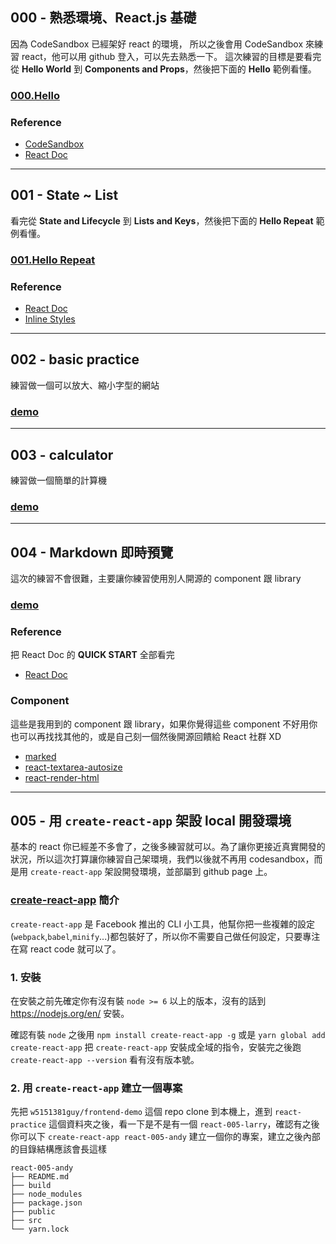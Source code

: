 ## 000 - 熟悉環境、React.js 基礎

因為 CodeSandbox 已經架好 react 的環境， 所以之後會用 CodeSandbox 來練習 react，他可以用 github 登入，可以先去熟悉一下。
這次練習的目標是要看完從 __Hello World__ 到 __Components and Props__，然後把下面的 __Hello__ 範例看懂。

### [000.Hello](https://codesandbox.io/s/g5qo6nVKk)

### Reference

- [CodeSandbox](https://codesandbox.io/)
- [React Doc](https://facebook.github.io/react/docs/hello-world.html)

---

## 001 - State ~ List

看完從 __State and Lifecycle__ 到 __Lists and Keys__，然後把下面的 __Hello Repeat__ 範例看懂。

### [001.Hello Repeat](https://codesandbox.io/s/ElXwr84yW)

### Reference

- [React Doc](https://facebook.github.io/react/docs/state-and-lifecycle.html)
- [Inline Styles](https://zhenyong.github.io/react/tips/inline-styles.html)

---

## 002 - basic practice

練習做一個可以放大、縮小字型的網站

### [demo](https://k5koxljzx.codesandbox.io/)

---

## 003 - calculator

練習做一個簡單的計算機

### [demo](https://njvmzm8m.codesandbox.io/)

---

## 004 - Markdown 即時預覽

這次的練習不會很難，主要讓你練習使用別人開源的 component 跟 library

### [demo](https://0o6w295ynn.codesandbox.io/)

### Reference

把 React Doc 的 __QUICK START__ 全部看完
- [React Doc](https://facebook.github.io/react/docs/state-and-lifecycle.html)

### Component

這些是我用到的 component 跟 library，如果你覺得這些 component 不好用你也可以再找找其他的，或是自己刻一個然後開源回饋給 React 社群 XD

- [marked](https://github.com/chjj/marked)
- [react-textarea-autosize](https://github.com/andreypopp/react-textarea-autosize)
- [react-render-html](https://github.com/noraesae/react-render-html)

---

## 005 - 用 `create-react-app` 架設 local 開發環境

基本的 react 你已經差不多會了，之後多練習就可以。為了讓你更接近真實開發的狀況，所以這次打算讓你練習自己架環境，我們以後就不再用 codesandbox，而是用 `create-react-app` 架設開發環境，並部屬到 github page 上。

### [create-react-app](https://github.com/facebookincubator/create-react-app) 簡介

`create-react-app` 是 Facebook 推出的 CLI 小工具，他幫你把一些複雜的設定(`webpack`,`babel`,`minify`...)都包裝好了，所以你不需要自己做任何設定，只要專注在寫 react code 就可以了。

### 1. 安裝

在安裝之前先確定你有沒有裝 `node >= 6` 以上的版本，沒有的話到 https://nodejs.org/en/ 安裝。<br />

確認有裝 `node` 之後用 `npm install create-react-app -g` 或是 `yarn global add create-react-app` 把 `create-react-app` 安裝成全域的指令，安裝完之後跑 `create-react-app --version` 看有沒有版本號。<br />

### 2. 用 `create-react-app` 建立一個專案

先把 `w5151381guy/frontend-demo` 這個 repo clone 到本機上，進到 `react-practice` 這個資料夾之後，看一下是不是有一個 `react-005-larry`，確認有之後你可以下 `create-react-app react-005-andy` 建立一個你的專案，建立之後內部的目錄結構應該會長這樣

```
react-005-andy
├── README.md
├── build
├── node_modules
├── package.json
├── public
├── src
└── yarn.lock
```
